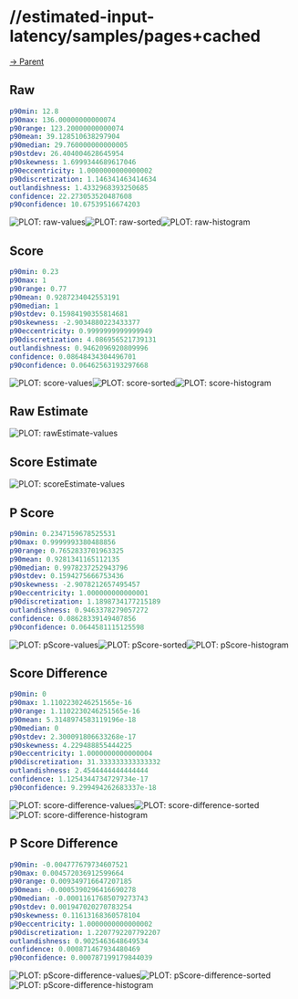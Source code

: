 
# //estimated-input-latency/samples/pages+cached

[→ Parent](../..)


## Raw


```yaml
p90min: 12.8
p90max: 136.00000000000074
p90range: 123.20000000000074
p90mean: 39.128510638297904
p90median: 29.760000000000005
p90stdev: 26.404004628645954
p90skewness: 1.6999344689617046
p90eccentricity: 1.0000000000000002
p90discretization: 1.146341463414634
outlandishness: 1.4332968393250685
confidence: 22.273053520487608
p90confidence: 10.67539516674203

```

![PLOT: raw-values](./raw/values.svg)![PLOT: raw-sorted](./raw/sorted.svg)![PLOT: raw-histogram](./raw/histogram.svg)
## Score


```yaml
p90min: 0.23
p90max: 1
p90range: 0.77
p90mean: 0.9287234042553191
p90median: 1
p90stdev: 0.15984190355814681
p90skewness: -2.9034880223433377
p90eccentricity: 0.9999999999999949
p90discretization: 4.086956521739131
outlandishness: 0.9462096920809996
confidence: 0.08648434304496701
p90confidence: 0.06462563193297668

```

![PLOT: score-values](./score/values.svg)![PLOT: score-sorted](./score/sorted.svg)![PLOT: score-histogram](./score/histogram.svg)
## Raw Estimate

![PLOT: rawEstimate-values](./rawEstimate/values.svg)
## Score Estimate

![PLOT: scoreEstimate-values](./scoreEstimate/values.svg)
## P Score


```yaml
p90min: 0.2347159678525531
p90max: 0.9999993380488856
p90range: 0.7652833701963325
p90mean: 0.9281341165112135
p90median: 0.9978237252943796
p90stdev: 0.1594275666753436
p90skewness: -2.9078212657495457
p90eccentricity: 1.000000000000001
p90discretization: 1.1898734177215189
outlandishness: 0.9463378279057272
confidence: 0.08628339149407856
p90confidence: 0.0644581115125598

```

![PLOT: pScore-values](./pScore/values.svg)![PLOT: pScore-sorted](./pScore/sorted.svg)![PLOT: pScore-histogram](./pScore/histogram.svg)
## Score Difference


```yaml
p90min: 0
p90max: 1.1102230246251565e-16
p90range: 1.1102230246251565e-16
p90mean: 5.3148974583119196e-18
p90median: 0
p90stdev: 2.300091806633268e-17
p90skewness: 4.229488855444225
p90eccentricity: 1.0000000000000004
p90discretization: 31.333333333333332
outlandishness: 2.4544444444444444
confidence: 1.1254344734729734e-17
p90confidence: 9.299494262683337e-18

```

![PLOT: score-difference-values](./score-difference/values.svg)![PLOT: score-difference-sorted](./score-difference/sorted.svg)![PLOT: score-difference-histogram](./score-difference/histogram.svg)
## P Score Difference


```yaml
p90min: -0.004777679734607521
p90max: 0.004572036912599664
p90range: 0.009349716647207185
p90mean: -0.0005390296416690278
p90median: -0.00011617685079273743
p90stdev: 0.001947020270783254
p90skewness: 0.11613168360578104
p90eccentricity: 1.0000000000000002
p90discretization: 1.2207792207792207
outlandishness: 0.9025463648649534
confidence: 0.000871467934480469
p90confidence: 0.000787199179844039

```

![PLOT: pScore-difference-values](./pScore-difference/values.svg)![PLOT: pScore-difference-sorted](./pScore-difference/sorted.svg)![PLOT: pScore-difference-histogram](./pScore-difference/histogram.svg)